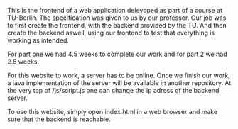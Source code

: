 This is the frontend of a web application delevoped as part of a course at TU-Berlin.
The specification was given to us by our professor. Our job was to first create the frontend, with the backend provided by the TU. And then create the backend aswell, using our frontend to test that everything is working as intended.

For part one we had 4.5 weeks to complete our work and for part 2 we had 2.5 weeks.

For this website to work, a server has to be online. Once we finish our work, a java implementation of the server will be available in another repository. At the very top of /js/script.js one can change the ip adress of the backend server.

To use this website, simply open index.html in a web browser and make sure that the backend is reachable.